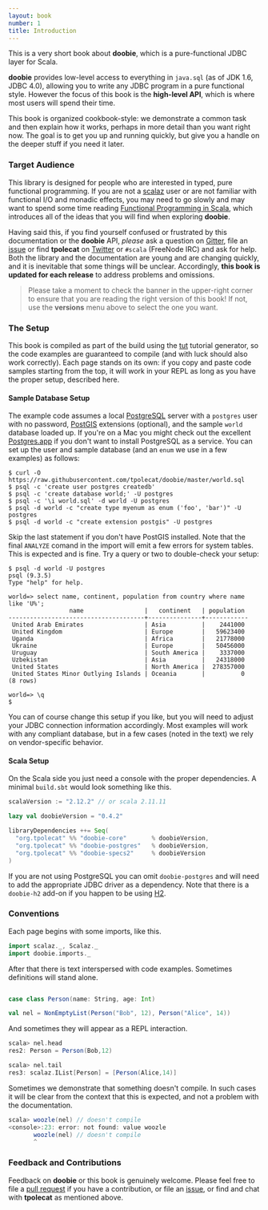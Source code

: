 ```yaml
---
layout: book
number: 1
title: Introduction
---
```


This is a very short book about **doobie**, which is a pure-functional JDBC layer for Scala.

**doobie** provides low-level access to everything in `java.sql` (as of JDK 1.6, JDBC 4.0), allowing you to write any JDBC program in a pure functional style. However the focus of this book is the **high-level API**, which is where most users will spend their time.

This book is organized cookbook-style: we demonstrate a common task and then explain how it works, perhaps in more detail than you want right now. The goal is to get you up and running quickly, but give you a handle on the deeper stuff if you need it later.


### Target Audience

This library is designed for people who are interested in typed, pure functional programming. If you are not a [scalaz](https://github.com/scalaz/scalaz) user or are not familiar with functional I/O and monadic effects, you may need to go slowly and may want to spend some time reading [Functional Programming in Scala](http://manning.com/bjarnason/), which introduces all of the ideas that you will find when exploring **doobie**.

Having said this, if you find yourself confused or frustrated by this documentation or the **doobie** API, *please* ask a question on [Gitter](https://gitter.im/tpolecat/doobie), file an [issue](https://github.com/tpolecat/doobie/issues) or find **tpolecat** on [Twitter](https://twitter.com/tpolecat) or `#scala` (FreeNode IRC) and ask for help. Both the library and the documentation are young and are changing quickly, and it is inevitable that some things will be unclear. Accordingly, **this book is updated for each release** to address problems and omissions.

> Please take a moment to check the banner in the upper-right corner to ensure that you are reading the right version of this book! If not, use the **versions** menu above to select the one you want.


### The Setup

This book is compiled as part of the build using the [tut](https://github.com/tpolecat/tut) tutorial generator, so the code examples are guaranteed to compile (and with luck should also work correctly). Each page stands on its own: if you copy and paste code samples starting from the top, it will work in your REPL as long as you have the proper setup, described here.

#### Sample Database Setup

The example code assumes a local [PostgreSQL](http://www.postgresql.org/) server with a `postgres` user with no password, [PostGIS](http://postgis.net/) extensions (optional), and the sample `world` database loaded up. If you're on a Mac you might check out the excellent [Postgres.app](http://postgresapp.com/) if you don't want to install PostgreSQL as a service. You can set up the user and sample database (and an `enum` we use in a few examples) as follows:

```
$ curl -O https://raw.githubusercontent.com/tpolecat/doobie/master/world.sql
$ psql -c 'create user postgres createdb'
$ psql -c 'create database world;' -U postgres
$ psql -c '\i world.sql' -d world -U postgres
$ psql -d world -c "create type myenum as enum ('foo', 'bar')" -U postgres
$ psql -d world -c "create extension postgis" -U postgres
```

Skip the last statement if you don't have PostGIS installed. Note that the final `ANALYZE` comand in the import will emit a few errors for system tables. This is expected and is fine. Try a query or two to double-check your setup:

```
$ psql -d world -U postgres
psql (9.3.5)
Type "help" for help.

world=> select name, continent, population from country where name like 'U%';
                 name                 |   continent   | population
--------------------------------------+---------------+------------
 United Arab Emirates                 | Asia          |    2441000
 United Kingdom                       | Europe        |   59623400
 Uganda                               | Africa        |   21778000
 Ukraine                              | Europe        |   50456000
 Uruguay                              | South America |    3337000
 Uzbekistan                           | Asia          |   24318000
 United States                        | North America |  278357000
 United States Minor Outlying Islands | Oceania       |          0
(8 rows)

world=> \q
$
```

You can of course change this setup if you like, but you will need to adjust your JDBC connection information accordingly. Most examples will work with any compliant database, but in a few cases (noted in the text) we rely on vendor-specific behavior.

#### Scala Setup

On the Scala side you just need a console with the proper dependencies. A minimal `build.sbt` would look something like this.

```scala
scalaVersion := "2.12.2" // or scala 2.11.11

lazy val doobieVersion = "0.4.2"

libraryDependencies ++= Seq(
  "org.tpolecat" %% "doobie-core"       % doobieVersion,
  "org.tpolecat" %% "doobie-postgres"   % doobieVersion,
  "org.tpolecat" %% "doobie-specs2"     % doobieVersion
)
```

If you are not using PostgreSQL you can omit `doobie-postgres` and will need to add the appropriate JDBC driver as a dependency. Note that there is a `doobie-h2` add-on if you happen to be using [H2](http://www.h2database.com/).

### Conventions

Each page begins with some imports, like this.

```scala
import scalaz._, Scalaz._
import doobie.imports._
```

After that there is text interspersed with code examples. Sometimes definitions will stand alone.

```scala

case class Person(name: String, age: Int)

val nel = NonEmptyList(Person("Bob", 12), Person("Alice", 14))
```
And sometimes they will appear as a REPL interaction.

```scala
scala> nel.head
res2: Person = Person(Bob,12)

scala> nel.tail
res3: scalaz.IList[Person] = [Person(Alice,14)]
```

Sometimes we demonstrate that something doesn't compile. In such cases it will be clear from the context that this is expected, and not a problem with the documentation.

```scala
scala> woozle(nel) // doesn't compile
<console>:23: error: not found: value woozle
       woozle(nel) // doesn't compile
       ^
```

### Feedback and Contributions

Feedback on **doobie** or this book is genuinely welcome. Please feel free to file a [pull request](https://github.com/tpolecat/doobie) if you have a contribution, or file an [issue](https://github.com/tpolecat/doobie/issues), or find and chat with **tpolecat** as mentioned above.
